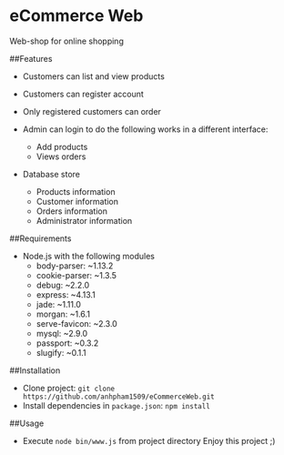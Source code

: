 # eCommerce Web
Web-shop for online shopping

##Features
* Customers can list and view products
* Customers can register account
* Only registered customers can order

* Admin can login to do the following works in a different interface:
    * Add products
    * Views orders

* Database store
    * Products information
    * Customer information
    * Orders information
    * Administrator information

##Requirements
* Node.js with the following modules
    * body-parser: ~1.13.2
    * cookie-parser: ~1.3.5
    * debug: ~2.2.0
    * express: ~4.13.1
    * jade: ~1.11.0
    * morgan: ~1.6.1
    * serve-favicon: ~2.3.0
    * mysql: ~2.9.0
    * passport: ~0.3.2
    * slugify: ~0.1.1

##Installation
* Clone project: `git clone https://github.com/anhpham1509/eCommerceWeb.git`
* Install dependencies in `package.json`: `npm install`

##Usage
* Execute `node bin/www.js` from project directory
Enjoy this project ;)
